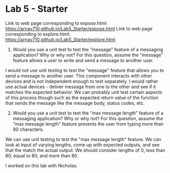 # Lab 5 - Starter

Link to web page corresponding to expose.html: https://arnav710.github.io/Lab5_Starter/expose.html
Link to web page corresponding to explore.html: https://arnav710.github.io/Lab5_Starter/explore.html

1) Would you use a unit test to test the “message” feature of a messaging application? Why or why not? For this question, assume the “message” feature allows a user to write and send a message to another user.

I would not use unit testing to test the "message" feature that allows you to send a message to another user. This component interacts with other devices and is not independent enough to test separately. I would rather use actual devices - deliver message from one to the other and see if it matches the expected behavior. We can probably unit test certain aspects of this process though such as the expected return value of the function that sends the message like the message body, status codes, etc.

2) Would you use a unit test to test the “max message length” feature of a messaging application? Why or why not? For this question, assume the “max message length” feature prevents the user from typing more than 80 characters.

We can use unit testing to test the "max message length" feature. We can look at input of varying lengths, come up with expected outputs, and see that the match the actual output. We should consider lengths of 0, less than 80, equal to 80, and more than 80.


I worked on this lab with Nicholas.